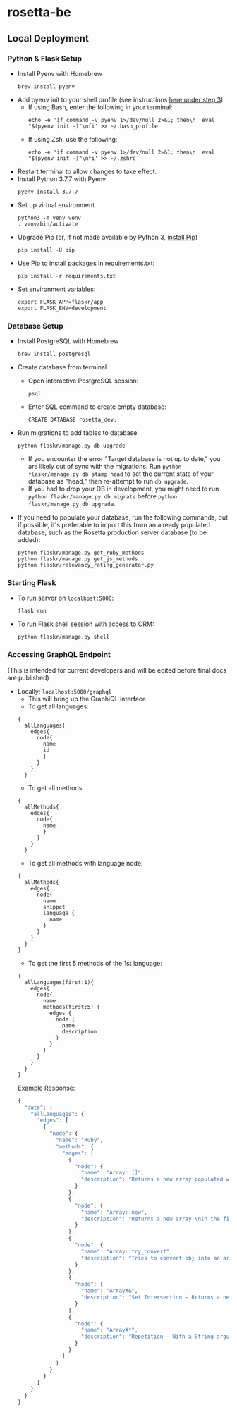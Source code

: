 # rosetta-be

## Local Deployment

### Python & Flask Setup

- Install Pyenv with Homebrew
    ```
    brew install pyenv
    ```
- Add pyenv init to your shell profile (see instructions [here under step 3](https://github.com/pyenv/pyenv#basic-github-checkout))
    - If using Bash, enter the following in your terminal:
        ```
        echo -e 'if command -v pyenv 1>/dev/null 2>&1; then\n  eval "$(pyenv init -)"\nfi' >> ~/.bash_profile
        ```
    - If using Zsh, use the following:
        ```
        echo -e 'if command -v pyenv 1>/dev/null 2>&1; then\n  eval "$(pyenv init -)"\nfi' >> ~/.zshrc
        ```
- Restart terminal to allow changes to take effect.
- Install Python 3.7.7 with Pyenv
    ```
    pyenv install 3.7.7
    ```
- Set up virtual environment
    ```
    python3 -m venv venv
    . venv/bin/activate
    ```
- Upgrade Pip (or, if not made available by Python 3, [install Pip](https://pip.pypa.io/en/stable/installing/#))
    ```
    pip install -U pip
    ```
- Use Pip to install packages in requirements.txt:
    ```
    pip install -r requirements.txt
    ```
- Set environment variables:
    ```
    export FLASK_APP=flaskr/app
    export FLASK_ENV=development
    ```

### Database Setup

- Install PostgreSQL with Homebrew
    ```
    brew install postgresql
    ```
- Create database from terminal
    - Open interactive PostgreSQL session:
        ```
        psql
        ```
    - Enter SQL command to create empty database:
        ```
        CREATE DATABASE rosetta_dev;
        ```
- Run migrations to add tables to database

    ```
    python flaskr/manage.py db upgrade
    ```
    - If you encounter the error "Target database is not up to date," you are likely out of sync with the migrations. Run `python flaskr/manage.py db stamp head` to set the current state of your database as "head," then re-attempt to run `db upgrade`.
    - If you had to drop your DB in development, you might need to run `python flaskr/manage.py db migrate` before `python flaskr/manage.py db upgrade`.

- If you need to populate your database, run the following commands, but if possible, it's preferable to import this from an already populated database, such as the Rosetta production server database (to be added):
   ```
   python flaskr/manage.py get_ruby_methods
   python flaskr/manage.py get_js_methods
   python flaskr/relevancy_rating_generator.py
   ```

### Starting Flask

- To run server on `localhost:5000`:
    ```
    flask run
    ```
- To run Flask shell session with access to ORM:
    ```
    python flaskr/manage.py shell
    ```

### Accessing GraphQL Endpoint
(This is intended for current developers and will be edited before final docs are published)
- Locally: `localhost:5000/graphql`
   - This will bring up the GraphiQL interface
   - To get all languages:
   ```
   {
     allLanguages{
       edges{
         node{
           name
           id
           }
         }
       }
     }
  ```
  - To get all methods:
  ```
  {
    allMethods{
      edges{
        node{
          name
          }
        }
      }
    }
  ```
  - To get all methods with language node:
  ```
  {
    allMethods{
      edges{
        node{
          name
          snippet
          language {
            name
          }
        }
      }
    }
  }
  ```
  - To get the first 5 methods of the 1st language:
  ```
  {
    allLanguages(first:1){
      edges{
        node{
          name
          methods(first:5) {
            edges {
              node {
                name
                description
              }
            }
          }
        }
      }
    }
  }
  ```
  Example Response:
  ```js
  {
    "data": {
      "allLanguages": {
        "edges": [
          {
            "node": {
              "name": "Ruby",
              "methods": {
                "edges": [
                  {
                    "node": {
                      "name": "Array::[]",
                      "description": "Returns a new array populated with the given objects.\n"
                    }
                  },
                  {
                    "node": {
                      "name": "Array::new",
                      "description": "Returns a new array.\nIn the first form, if no arguments are sent, the new array will be empty.\nWhen a size and an optional default are sent, an\narray is created with size copies of default. \nTake notice that all elements will reference the same object\ndefault.\nThe second form creates a copy of the array passed as a parameter (the\narray is generated by calling #to_ary on the parameter).\nIn the last form, an array of the given size is created.  Each element in\nthis array is created by passing the element's index to the given block\nand storing the return value.\nWhen sending the second parameter, the same object will be used as the\nvalue for all the array elements:\nSince all the Array elements store the same hash,\nchanges to one of them will affect them all.\nIf multiple copies are what you want, you should use the block version\nwhich uses the result of that block each time an element of the array needs\nto be initialized:\n"
                    }
                  },
                  {
                    "node": {
                      "name": "Array::try_convert",
                      "description": "Tries to convert obj into an array, using to_ary\nmethod.  Returns the converted array or nil if\nobj cannot be converted for any reason. This method can be\nused to check if an argument is an array.\n"
                    }
                  },
                  {
                    "node": {
                      "name": "Array#&",
                      "description": "Set Intersection — Returns a new array containing unique elements common to\nthe two arrays. The order is preserved from the original array.\nIt compares elements using their hash and eql? methods for efficiency.\nSee also #uniq.\n"
                    }
                  },
                  {
                    "node": {
                      "name": "Array#*",
                      "description": "Repetition — With a String argument, equivalent\nto ary.join(str).\nOtherwise, returns a new array built by concatenating the int\ncopies of self.\n"
                    }
                  }
                ]
              }
            }
          }
        ]
      }
    }
  }
  ```
